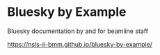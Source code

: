 # Bluesky by Example
Bluesky documentation by and for beamline staff

https://nsls-ii-bmm.github.io/bluesky-by-example/
